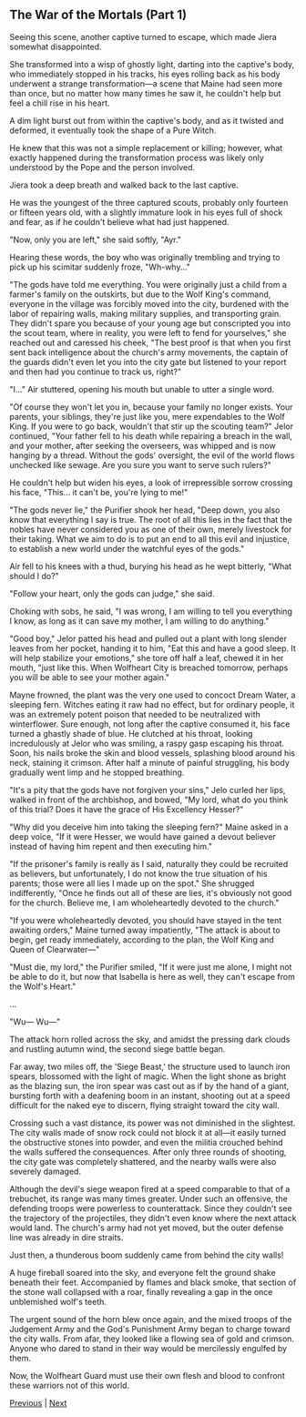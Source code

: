 ## The War of the Mortals (Part 1)
Seeing this scene, another captive turned to escape, which made Jiera somewhat disappointed.

She transformed into a wisp of ghostly light, darting into the captive's body, who immediately stopped in his tracks, his eyes rolling back as his body underwent a strange transformation—a scene that Maine had seen more than once, but no matter how many times he saw it, he couldn't help but feel a chill rise in his heart.

A dim light burst out from within the captive's body, and as it twisted and deformed, it eventually took the shape of a Pure Witch.

He knew that this was not a simple replacement or killing; however, what exactly happened during the transformation process was likely only understood by the Pope and the person involved.

Jiera took a deep breath and walked back to the last captive.

He was the youngest of the three captured scouts, probably only fourteen or fifteen years old, with a slightly immature look in his eyes full of shock and fear, as if he couldn't believe what had just happened.

"Now, only you are left," she said softly, "Ayr."

Hearing these words, the boy who was originally trembling and trying to pick up his scimitar suddenly froze, "Wh-why..."

"The gods have told me everything. You were originally just a child from a farmer's family on the outskirts, but due to the Wolf King's command, everyone in the village was forcibly moved into the city, burdened with the labor of repairing walls, making military supplies, and transporting grain. They didn't spare you because of your young age but conscripted you into the scout team, where in reality, you were left to fend for yourselves," she reached out and caressed his cheek, "The best proof is that when you first sent back intelligence about the church's army movements, the captain of the guards didn't even let you into the city gate but listened to your report and then had you continue to track us, right?"



"I..." Air stuttered, opening his mouth but unable to utter a single word.



"Of course they won't let you in, because your family no longer exists. Your parents, your siblings, they're just like you, mere expendables to the Wolf King. If you were to go back, wouldn't that stir up the scouting team?" Jelor continued, "Your father fell to his death while repairing a breach in the wall, and your mother, after seeking the overseers, was whipped and is now hanging by a thread. Without the gods' oversight, the evil of the world flows unchecked like sewage. Are you sure you want to serve such rulers?"



He couldn't help but widen his eyes, a look of irrepressible sorrow crossing his face, "This... it can't be, you're lying to me!"



"The gods never lie," the Purifier shook her head, "Deep down, you also know that everything I say is true. The root of all this lies in the fact that the nobles have never considered you as one of their own, merely livestock for their taking. What we aim to do is to put an end to all this evil and injustice, to establish a new world under the watchful eyes of the gods."



Air fell to his knees with a thud, burying his head as he wept bitterly, "What should I do?"



"Follow your heart, only the gods can judge," she said.



Choking with sobs, he said, "I was wrong, I am willing to tell you everything I know, as long as it can save my mother, I am willing to do anything."



"Good boy," Jelor patted his head and pulled out a plant with long slender leaves from her pocket, handing it to him, "Eat this and have a good sleep. It will help stabilize your emotions," she tore off half a leaf, chewed it in her mouth, "just like this. When Wolfheart City is breached tomorrow, perhaps you will be able to see your mother again."



Mayne frowned, the plant was the very one used to concoct Dream Water, a sleeping fern. Witches eating it raw had no effect, but for ordinary people, it was an extremely potent poison that needed to be neutralized with winterflower. Sure enough, not long after the captive consumed it, his face turned a ghastly shade of blue. He clutched at his throat, looking incredulously at Jelor who was smiling, a raspy gasp escaping his throat. Soon, his nails broke the skin and blood vessels, splashing blood around his neck, staining it crimson. After half a minute of painful struggling, his body gradually went limp and he stopped breathing.



"It's a pity that the gods have not forgiven your sins," Jelo curled her lips, walked in front of the archbishop, and bowed, "My lord, what do you think of this trial? Does it have the grace of His Excellency Hesser?"

"Why did you deceive him into taking the sleeping fern?" Maine asked in a deep voice, "If it were Hesser, we would have gained a devout believer instead of having him repent and then executing him."

"If the prisoner's family is really as I said, naturally they could be recruited as believers, but unfortunately, I do not know the true situation of his parents; those were all lies I made up on the spot." She shrugged indifferently, "Once he finds out all of these are lies, it's obviously not good for the church. Believe me, I am wholeheartedly devoted to the church."

"If you were wholeheartedly devoted, you should have stayed in the tent awaiting orders," Maine turned away impatiently, "The attack is about to begin, get ready immediately, according to the plan, the Wolf King and Queen of Clearwater—"

"Must die, my lord," the Purifier smiled, "If it were just me alone, I might not be able to do it, but now that Isabella is here as well, they can't escape from the Wolf's Heart."

...

"Wu— Wu—"

The attack horn rolled across the sky, and amidst the pressing dark clouds and rustling autumn wind, the second siege battle began.

Far away, two miles off, the 'Siege Beast,' the structure used to launch iron spears, blossomed with the light of magic. When the light shone as bright as the blazing sun, the iron spear was cast out as if by the hand of a giant, bursting forth with a deafening boom in an instant, shooting out at a speed difficult for the naked eye to discern, flying straight toward the city wall.



Crossing such a vast distance, its power was not diminished in the slightest. The city walls made of snow rock could not block it at all—it easily turned the obstructive stones into powder, and even the militia crouched behind the walls suffered the consequences. After only three rounds of shooting, the city gate was completely shattered, and the nearby walls were also severely damaged.



Although the devil's siege weapon fired at a speed comparable to that of a trebuchet, its range was many times greater. Under such an offensive, the defending troops were powerless to counterattack. Since they couldn't see the trajectory of the projectiles, they didn't even know where the next attack would land. The church's army had not yet moved, but the outer defense line was already in dire straits.



Just then, a thunderous boom suddenly came from behind the city walls!



A huge fireball soared into the sky, and everyone felt the ground shake beneath their feet. Accompanied by flames and black smoke, that section of the stone wall collapsed with a roar, finally revealing a gap in the once unblemished wolf's teeth.



The urgent sound of the horn blew once again, and the mixed troops of the Judgement Army and the God's Punishment Army began to charge toward the city walls. From afar, they looked like a flowing sea of gold and crimson. Anyone who dared to stand in their way would be mercilessly engulfed by them.



Now, the Wolfheart Guard must use their own flesh and blood to confront these warriors not of this world.





[Previous](CH0310.md) | [Next](CH0312.md)
